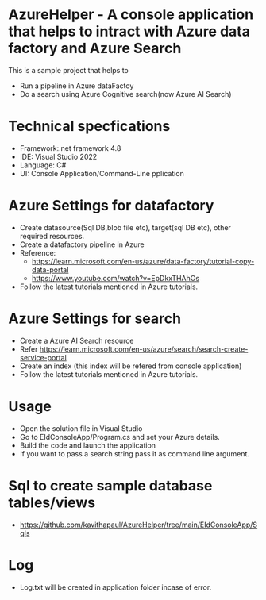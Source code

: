# AzureHelper - A console application that helps to intract with Azure data factory and Azure Search
This is a sample project that helps to 
- Run a pipeline in Azure dataFactoy
- Do a search using Azure Cognitive search(now Azure AI Search)

# Technical specfications  
- Framework:.net framework 4.8
- IDE: Visual Studio 2022
- Language: C#
- UI: Console Application/Command-Line pplication

# Azure Settings for datafactory
- Create datasource(Sql DB,blob file etc), target(sql DB etc), other required resources.
- Create a datafactory pipeline in Azure
- Reference:
  - https://learn.microsoft.com/en-us/azure/data-factory/tutorial-copy-data-portal
  - https://www.youtube.com/watch?v=EpDkxTHAhOs
- Follow the latest tutorials mentioned in Azure tutorials.
  
# Azure Settings for search
- Create a Azure AI Search resource
- Refer https://learn.microsoft.com/en-us/azure/search/search-create-service-portal
- Create an index (this index will be refered from console application)
- Follow the latest tutorials mentioned in Azure tutorials.
  
# Usage
- Open the solution file in Visual Studio
- Go to EIdConsoleApp/Program.cs and set your Azure details.
- Build the code and launch the application
- If you want to pass a search string pass it as command line argument. 

# Sql to create sample database tables/views
- https://github.com/kavithapaul/AzureHelper/tree/main/EIdConsoleApp/Sqls

# Log
- Log.txt will be created in application folder incase of error.

